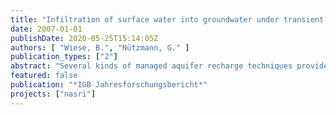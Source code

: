 ```yaml
---
title: "Infiltration of surface water into groundwater under transient pressure gradients"
date: 2007-01-01
publishDate: 2020-05-25T15:14:05Z
authors: [ "Wiese, B.", "Nützmann, G." ]
publication_types: ["2"]
abstract: "Several kinds of managed aquifer recharge techniques provide very good purification of surface water since more than 100 years. In order to maintain a reliable supply of clean water, they are becoming increasingly popular all over the world. Especially bank filtration methods require low technical effort. Exemplarily, at a test site at Lake Tegel, Berlin, Germany, the hydraulic processes of infiltration are modelled. By means of 3D long term regional and transient hydraulic modelling it was detected that the existing approaches for determining the leakance induce large errors in the water balance and describe the infiltration zone insufficiently. The leakance could be identified to be triggered by the groundwater table, causing air exchange and intrusion of atmospheric oxygen, which reduces clogging by altered redox conditions by at least one order of magnitude. This causes that changes of the groundwater table are mitigated much more than previously assumed. Taking these findings into account, a transient water balance is determined and bank filtration ratios are quantified."
featured: false
publication: "*IGB Jahresforschungsbericht*"
projects: ["nasri"]
---
```


